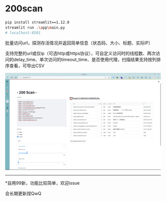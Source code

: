 # 200scan

```bash
pip install streamlit==1.12.0
streamlit run .\app\main.py
# localhost:8501
```

批量访问url，探测存活情况并返回简单信息（状态码、大小、标题、实际IP）

支持完整的url或仅ip（可选http或https协议），可自定义访问时的线程数、两次访问的delay_time、单次访问的timeout_time、是否使用代理，扫描结果支持按列排序查看，可导出CSV

![运行截图](./image.jpg)

------

*自用99新，功能比较简单，欢迎issue

会长期更新捏QwQ
